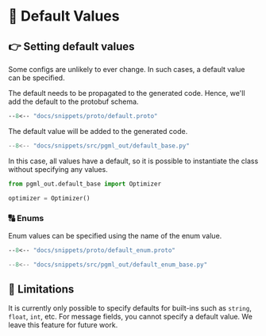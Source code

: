 # 💯 Default Values

## 👉 Setting default values
Some configs are unlikely to ever change. In such cases, a default value can be specified.

The default needs to be propagated to the generated code. Hence, we'll add the default to the protobuf schema.

```protobuf linenums="1" hl_lines="11 13"
--8<-- "docs/snippets/proto/default.proto"
```

The default value will be added to the generated code.

```python { linenums="1" hl_lines="8 11" .generated-code }
--8<-- "docs/snippets/src/pgml_out/default_base.py"
```

In this case, all values have a default, so it is possible to instantiate the class without specifying any values.

```python
from pgml_out.default_base import Optimizer

optimizer = Optimizer()
```

### 🔠 Enums
Enum values can be specified using the name of the enum value.

```proto hl_lines="23"
--8<-- "docs/snippets/proto/default_enum.proto"
```

```python { hl_lines="26" .generated-code }
--8<-- "docs/snippets/src/pgml_out/default_enum_base.py"
```

## 🚧 Limitations
It is currently only possible to specify defaults for built-ins such as `string`, `float`, `int`, etc. For message
fields, you cannot specify a default value. We leave this feature for future work.
